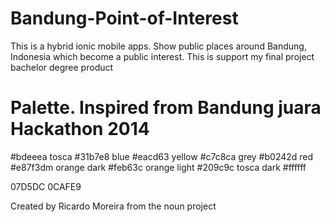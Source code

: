 # Bandung-Point-of-Interest
This is a hybrid ionic mobile apps. Show public places around Bandung, Indonesia which become a public interest. This is support my final project bachelor degree product


# Palette. Inspired from Bandung juara Hackathon 2014

#bdeeea tosca
#31b7e8 blue 
#eacd63 yellow
#c7c8ca grey
#b0242d red
#e87f3dm orange dark
#feb63c orange light
#209c9c tosca dark
#ffffff 

07D5DC
0CAFE9


Created by Ricardo Moreira from the noun project